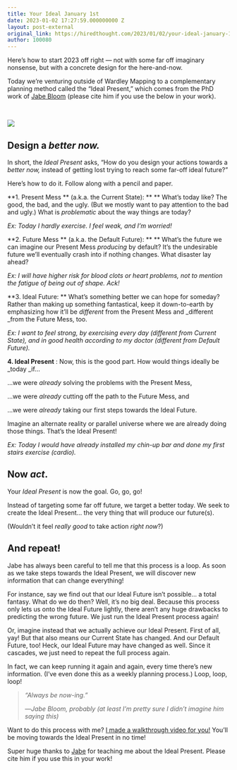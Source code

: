```yaml
---
title: Your Ideal January 1st
date: 2023-01-02 17:27:59.000000000 Z
layout: post-external
original_link: https://hiredthought.com/2023/01/02/your-ideal-january-1st/
author: 100080
---
```


Here’s how to start 2023 off right — not with some far off imaginary nonsense, but with a concrete design for the here-and-now.

Today we’re venturing outside of Wardley Mapping to a complementary planning method called the “Ideal Present,” which comes from the PhD work of [Jabe Bloom](https://click.convertkit-mail.com/r8upqkzgo5foh2e045ni2/9qhzhdugevp4r5bz/aHR0cHM6Ly9qYWJlLmNv) (please cite him if you use the below in your work).

​

![](https://hiredthought.files.wordpress.com/2023/01/ideal-present.jpeg?w=1024)

## Design a _better now._

In short, the _Ideal Present_ asks, “How do you design your actions towards a _better now,_ instead of getting lost trying to reach some far-off ideal future?”

Here’s how to do it. Follow along with a pencil and paper.

**1. Present Mess ** (a.k.a. the Current State): ** ** What’s today like? The good, the bad, and the ugly. (But we mostly want to pay attention to the bad and ugly.) What is _problematic_ about the way things are today?

_Ex: Today I hardly exercise. I feel weak, and I’m worried!_

**2. Future Mess ** (a.k.a. the Default Future): ** ** What’s the future we can imagine our Present Mess _producing_ by default? It’s the undesirable future we’ll eventually crash into if nothing changes. What disaster lay ahead?

_Ex: I will have higher risk for blood clots or heart problems, not to mention the fatigue of being out of shape. Ack!_

**3. Ideal Future: ** What’s something better we can hope for someday? Rather than making up something fantastical, keep it down-to-earth by emphasizing how it’ll be _different_ from the Present Mess and _different _from the Future Mess, too.

_Ex: I want to feel strong, by exercising every day (different from Current State), and in good health according to my doctor (different from Default Future)._

**4. Ideal Present** : Now, this is the good part. How would things ideally be _today _if…

…we were _already_ solving the problems with the Present Mess,

…we were _already_ cutting off the path to the Future Mess, and

…we were _already_ taking our first steps towards the Ideal Future.

Imagine an alternate reality or parallel universe where we are already doing those things. That’s the Ideal Present!

_Ex: Today I would have already installed my chin-up bar and done my first stairs exercise (cardio)._

## Now _act_.

Your _Ideal Present_ is now the goal. Go, go, go!

Instead of targeting some far off future, we target a better today. We seek to create the Ideal Present… the very thing that will produce our future(s).

(Wouldn’t it feel _really good_ to take action _right now_?)

## And repeat!

Jabe has always been careful to tell me that this process is a loop. As soon as we take steps towards the Ideal Present, we will discover new information that can change everything!

For instance, say we find out that our Ideal Future isn’t possible… a total fantasy. What do we do then? Well, it’s no big deal. Because this process only lets us onto the Ideal Future lightly, there aren’t any huge drawbacks to predicting the wrong future. We just run the Ideal Present process again!

Or, imagine instead that we actually achieve our Ideal Present. First of all, yay! But that also means our Current State has changed. And our Default Future, too! Heck, our Ideal Future may have changed as well. Since it cascades, we just need to repeat the full process again.

In fact, we can keep running it again and again, every time there’s new information. (I’ve even done this as a weekly planning process.) Loop, loop, loop!

> _“Always be now-ing.”_
> 
> —_Jabe Bloom, probably (at least I’m pretty sure I didn’t imagine him saying this)_

Want to do this process with me? [I made a walkthrough video for you!](https://click.convertkit-mail.com/r8upqkzgo5foh2e045ni2/n2hohqunl93204h0/aHR0cHM6Ly93d3cueW91dHViZS5jb20vd2F0Y2g_dj0xOUtVc1ZfcWV5aw==) You’ll be moving towards the Ideal Present in no time!

Super huge thanks to [Jabe](https://click.convertkit-mail.com/r8upqkzgo5foh2e045ni2/9qhzhdugevp4r5bz/aHR0cHM6Ly9qYWJlLmNv) for teaching me about the Ideal Present. Please cite him if you use this in your work!

